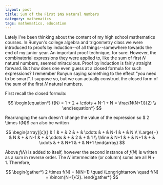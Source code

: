 ```yaml
---
layout: post
title: Sum of the First $N$ Natural Numbers 
category: mathematics 
tags: mathematics, education
---
```


Lately I've been thinking about the content of my high school mathematics courses. In Runyun's college algebra and trigonmetry class we were introduced to proofs by induction--of all things--somewhere towards the end of my junior year. An important proof technique, for sure. However, the combinatorial expressions they were applied to, like the sum of first $N$ natural numbers, seemed miraculous. Proof by induction is fairly straight forward. But how does one even guess at a closed formula for such expressions? I remember Runyun saying something to the effect "you need to be smart". I suppose so, but we can actually construct the closed form of the sum of the first $N$ natural numbers.

First recall the closed formula:

$$
\begin{equation*}
    f(N) = 1 + 2 + \cdots + N-1 + N = \frac{N(N+1)}{2} \\
\end{equation*}
$$

Rearranging the sum doesn't change the value of the expression so $ 2 \times f(N)$ can also
be written

$$
\begin{array}[c]{}
             &  1  & + & 2  & + & \cdots & + & N-1 & + & N \\
   \Large{+} &  N & + & N-1 & + & \cdots & + & 2   & + & 1 \\
   \hline
             &  N+1 & + & N+1  & + & \cdots & + & N+1 & + & N+1
\end{array}
$$

Above $f(N)$ is added to itself, however the second instance of $f(N)$ is written as a sum in reverse 
order. The $N$ intermediate (or column) sums are all $N+1$. Therefore, 

$$
\begin{gather*}
	2 \times f(N) = N(N+1) \quad \Longrightarrow \quad f(N) = \binom{N+1}{2}.
\end{gather*}
$$

